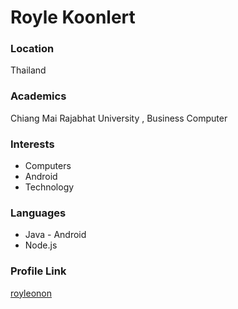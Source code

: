 # Royle Koonlert

### Location

Thailand

### Academics

Chiang Mai Rajabhat University , Business Computer

### Interests

- Computers
- Android
- Technology

### Languages

- Java - Android 
- Node.js

### Profile Link

[royleonon](https://github.com/royleonon)
